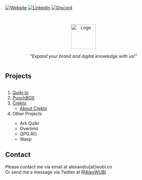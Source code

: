[![Website][website-shield]][website-url]
[![LinkedIn][linkedin-shield]][linkedin-url]
[![Discord][discord-shield]][discord-url]


<br />
<p align="center">
  <a href="https://WUBI.CO/">
    <img src="https://i.imgur.com/11ul9mK.png" alt="Logo" width="auto" height="80">
  </a>

  <p align="center">
    <i>"Expand your brand and digital knowledge with us!"</i>
  </p>
</p>



<!-- TABLE OF CONTENTS -->
  <summary><h2 style="display: inline-block">Projects</h2></summary>
  <ol>
      <li>
      <a href="https://quikr.to/">Quikr.to</a>
    </li>
    <li>
      <a href="https://github.com/porcul/PunchBOX">PunchBOX</a>
    </li>
    <li>
      <a href="https://github.com/porcul/crekto">Crekto</a>
      <ul>
        <li><a href="https://github.com/porcul/crekto/blob/main/README.md">About Crekto</a></li>
      </ul>
    </li>
    <li>Other Projects</li>
      <ul>
        <li>Ark Quikr</li>
        <li>Overlimit</li>
        <li>QPG.RO</li>
        <li>Wasp</li>
      </ul>
  </ol>

<!-- CONTACT -->
## Contact
Please contact me via email at alexandru[at]wubi.co <br>
Or send me a message via Twitter at [@AlexWUBI](https://twitter.com/AlexWUBI)


<!-- MARKDOWN LINKS & IMAGES -->
[linkedin-shield]: https://img.shields.io/badge/-LinkedIn-black.svg?style=for-the-badge&logo=linkedin&colorB=555
[linkedin-url]: https://linkedin.com/in/coserea-alexandru
[discord-shield]: https://img.shields.io/discord/287260416416022529?label=DISCORD&style=for-the-badge
[discord-url]: https://discord.com/invite/wubi
[website-shield]: https://img.shields.io/badge/WEBSITE-grey?style=for-the-badge
[website-url]: https://wubi.co/
